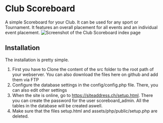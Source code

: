 # Club Scoreboard
A simple Scoreboard for your Club. It can be used for any sport or Tournament. It features an overall placement for all events and an individual event placement.
![Screenshot of the Club Scoreboard index page](https://github.com/user-attachments/assets/4e5a15a3-0350-46a4-9624-43e7bbe0d329)


## Installation
The installation is pretty simple.

1. First you have to Clone the content of the src folder to the root path of your webserver. You can also download the files here on github and add them via FTP
2. Configure the database settings in the config/config.php file. There, you can also edit other settings
3. When the site is online, go to https://siteaddress.ch/setup.html. There you can create the password for the user scoreboard_admin. All the tables in the database will be created aswell.
4. Make sure that the files setup.html and assets/php/public/setup.php are deleted.
